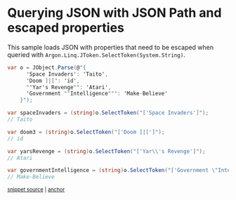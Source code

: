 # Querying JSON with JSON Path and escaped properties

This sample loads JSON with properties that need to be escaped when queried with `Argon.Linq.JToken.SelectToken(System.String)`.

<!-- snippet: QueryJsonSelectTokenEscaped -->
<a id='snippet-queryjsonselecttokenescaped'></a>
```cs
var o = JObject.Parse(@"{
      'Space Invaders': 'Taito',
      'Doom ]|[': 'id',
      ""Yar's Revenge"": 'Atari',
      'Government ""Intelligence""': 'Make-Believe'
    }");

var spaceInvaders = (string)o.SelectToken("['Space Invaders']");
// Taito

var doom3 = (string)o.SelectToken("['Doom ]|[']");
// id

var yarsRevenge = (string)o.SelectToken("['Yar\\'s Revenge']");
// Atari

var governmentIntelligence = (string)o.SelectToken("['Government \"Intelligence\"']");
// Make-Believe
```
<sup><a href='/src/Tests/Documentation/Samples/JsonPath/QueryJsonSelectTokenEscaped.cs#L35-L54' title='Snippet source file'>snippet source</a> | <a href='#snippet-queryjsonselecttokenescaped' title='Start of snippet'>anchor</a></sup>
<!-- endSnippet -->
